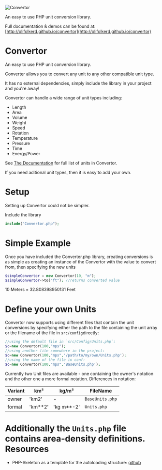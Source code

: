 ![Convertor](http://olifolkerd.github.io/convertor/images/logo.png)

An easy to use PHP unit conversion library.

Full documentation & demos can be found at: [http://olifolkerd.github.io/convertor](http://olifolkerd.github.io/convertor)

Convertor
================================

An easy to use PHP unit conversion library.

Converter allows you to convert any unit to any other compatible unit type.

It has no external dependencies, simply include the library in your project and you're away!

Convertor can handle a wide range of unit types including:
<ul>
	<li>Length</li>
	<li>Area</li>
	<li>Volume</li>
	<li>Weight</li>
	<li>Speed</li>
	<li>Rotation</li>
	<li>Temperature</li>
	<li>Pressure</li>
	<li>Time</li>
	<li>Energy/Power</li>
</ul>

See [The Documentation](http://olifolkerd.github.io/convertor) for full list of units in Convertor.

If you need aditional unit types, then it is easy to add your own.

Setup
================================
Setting up Convertor could not be simpler.

Include the library
```php
include("Convertor.php");
```


Simple Example
================================

Once you have included the Converter.php library, creating conversions is as simple as creating an instance of the Convertor with the value to convert from, then specifying the new units

```php
$simpleConvertor = new Convertor(10, "m");
$simpleConvertor->to("ft"); //returns converted value
```
10 Meters = 32.808398950131 Feet

Define your own Units
================================
Convertor now supports using different files that contain the unit conversions by specifying either the path to the file containing the unit array or the filename of the file in `src/config`directly:
```php
//using the default file in `src/Config/Units.php`:
$c=new Convertor(100,"mps");
//using another file somewhere in the project:
$c=new Convertor(100,"mps",'/path/to/my/own/Units.php');
//using the name of the file in conf:
$c=new Convertor(100,"mps",'BaseUnits.php');
```

Currently two Unit files are available - one containing the owner's notation and the other one a more formal notation.
Differences in notation:

| Variant | km²     | kg/m²      | FileName        |
|---------|---------|------------|-----------------|
| owner   | 'km2'   | -          | `BaseUnits.php` |
| formal  | 'km**2' | 'kg m**-2' | `Units.php`     |

Additionally the `Units.php` file contains area-density definitions.
Resources
================================
- PHP-Skeleton as a template for the autoloading structure: [github](https://github.com/petk/php-skeleton)